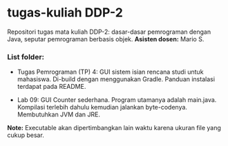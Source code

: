# tugas-kuliah DDP-2

Repositori tugas mata kuliah DDP-2: dasar-dasar pemrograman dengan Java, seputar pemrograman berbasis objek. **Asisten dosen:** Mario S.

### List folder: 

- Tugas Pemrograman (TP) 4: GUI sistem isian rencana studi untuk mahasiswa. Di-build dengan menggunakan Gradle. Panduan instalasi terdapat pada README.

- Lab 09: GUI Counter sederhana. Program utamanya adalah main.java. Kompilasi terlebih dahulu kemudian jalankan byte-codenya. Membutuhkan JVM dan JRE.

**Note:** Executable akan dipertimbangkan lain waktu karena ukuran file yang cukup besar.
